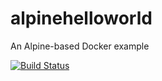 # alpinehelloworld
An Alpine-based Docker example

[![Build Status](http://34.203.201.141:8080/buildStatus/icon?job=deployment)](http://34.203.201.141:8080/job/deployment/)
